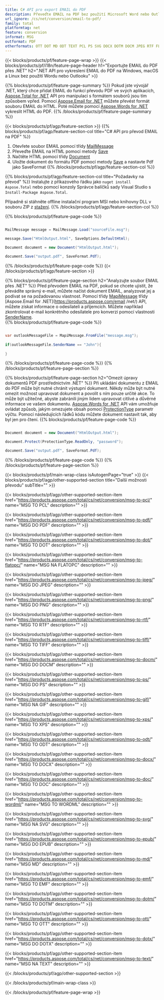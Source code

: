 ```yaml
---
title: C# API pro export EMAIL do PDF
description: Převeďte EMAIL na PDF bez použití Microsoft Word nebo Outlook na .NET
url_ignore: /cs/net/conversion/email-to-pdf/
family: total
platformtag: net
feature: conversion
informat: MSG
outformat: PDF
otherformats: OTT DOT MD ODT TEXT PCL PS SVG DOCX DOTM DOCM JPEG RTF FLATOPC PNG XPS WORDML PDF EPUB DOC EMF DOTX TIFF GIF
---
```

{{< blocks/products/pf/feature-page-wrap >}}
{{< blocks/products/pf/i18n/feature-page-header h1="Exportujte EMAIL do PDF přes .NET" h2=".NET API pro vykreslení EMAIL do PDF na Windows, macOS a Linux bez použití Wordu nebo Outlooku" >}}

{{% blocks/products/pf/feature-page-summary %}}
Pokud jste vývojář .NET, který chce přidat EMAIL do funkcí převodu PDF ve svých aplikacích, [Aspose.Total for .NET](https://products.aspose.com/total/net/) API pro manipulaci s formátem souborů jsou tím způsobem vpřed. Pomocí [Aspose.Email for .NET](https://products.aspose.com/email/net/) můžete převést formát souboru EMAIL do HTML. Poté můžete pomocí [Aspose.Words for .NET](https://products.aspose.com/words/net/) vykreslit HTML do PDF.
{{% /blocks/products/pf/feature-page-summary  %}}

{{< blocks/products/pf/agp/feature-section >}}
{{% blocks/products/pf/agp/feature-section-col title="C# API pro převod EMAIL na PDF" %}}
1. Otevřete soubor EMAIL pomocí třídy [MailMessage](https://apireference.aspose.com/email/net/aspose.email/mailmessage)
2. Převeďte EMAIL na HTML pomocí metody [Save](https://apireference.aspose.com/email/net/aspose.email.mailmessage/save/methods/3)
3. Načtěte HTML pomocí třídy [Document](https://apireference.aspose.com/words/net/aspose.words/document)
4. Uložte dokument do formátu PDF pomocí metody [Save](https://apireference.aspose.com/words/net/aspose.words.document/save/methods/4) a nastavte Pdf jako SaveFormat
{{% /blocks/products/pf/agp/feature-section-col %}}

{{% blocks/products/pf/agp/feature-section-col title="Požadavky na převod" %}}
Instalujte z příkazového řádku jako ```nuget install Aspose.Total``` nebo pomocí konzoly Správce balíčků sady Visual Studio s ```Install-Package Aspose.Total```.

Případně si stáhněte offline instalační program MSI nebo knihovny DLL v souboru ZIP z [stažení](https://downloads.aspose.com/total/net).
{{% /blocks/products/pf/agp/feature-section-col %}}

{{% blocks/products/pf/feature-page-code %}}

```cs

MailMessage message = MailMessage.Load("sourceFile.msg");
 
message.Save("HtmlOutput.html", SaveOptions.DefaultHtml);

Document document = new Document("HtmlOutput.html");

document.Save("output.pdf", SaveFormat.Pdf); 
```

{{% /blocks/products/pf/feature-page-code %}}
{{< /blocks/products/pf/agp/feature-section >}}

{{% blocks/products/pf/feature-page-section  h2="Analyzujte soubor EMAIL přes .NET" %}}
Před převodem EMAIL na PDF, pokud se chcete ujistit, že převádíte správný e-mail, můžete načíst dokument EMAIL, analyzovat jej a podívat se na požadovanou vlastnost. Pomocí třídy [MapiMessage](https://apireference.aspose.com/email/net/aspose.email.mapi/mapimessage) třídy [Aspose.Email for .NET](https://products.aspose.com/email /net/) API, můžete získat informace o odesílateli a příjemcích. Můžete například zkontrolovat e-mail konkrétního odesílatele pro konverzi pomocí vlastnosti [SenderName](https://apireference.aspose.com/email/net/aspose.email.mapi/mapimessage/properties/sendername).  
{{% blocks/products/pf/feature-page-code %}}

```cs

var outlookMessageFile = MapiMessage.FromFile("message.msg");
 
if(outlookMessageFile.SenderName == "John"){
    
}
```

{{% /blocks/products/pf/feature-page-code  %}}
{{% /blocks/products/pf/feature-page-section %}}

{{% blocks/products/pf/feature-page-section  h2="Omezit úpravy dokumentů PDF prostřednictvím .NET" %}}
Při ukládání dokumentu z EMAIL do PDF může být nutné chránit výstupní dokument. Někdy může být nutné omezit možnost upravovat dokument a povolit s ním pouze určité akce. To může být užitečné, abyste zabránili jiným lidem upravovat citlivé a důvěrné informace ve vašem dokumentu. [Aspose.Words for .NET](https://products.aspose.com/words/net/) API vám umožňuje ovládat způsob, jakým omezujete obsah pomocí [ProtectionType](https://apireference.aspose.com/words/net/aspose.words/protectiontype) parametr výčtu. Pomocí následujících řádků kódu můžete dokument nastavit tak, aby byl jen pro čtení. 
{{% blocks/products/pf/feature-page-code %}}

```cs

Document document = new Document("HtmlOutput.html");

document.Protect(ProtectionType.ReadOnly, "password");

document.Save("output.pdf", SaveFormat.Pdf);  
```

{{% /blocks/products/pf/feature-page-code  %}}
{{% /blocks/products/pf/feature-page-section %}}

{{< blocks/products/pf/main-wrap-class isAutogenPage="true" >}}
{{< blocks/products/pf/agp/other-supported-section title="Další možnosti převodu" subTitle="" >}}

{{< blocks/products/pf/agp/other-supported-section-item href="https://products.aspose.com/total/cs/net/conversion/msg-to-pcl/" name="MSG TO PCL" description="" >}}

{{< blocks/products/pf/agp/other-supported-section-item href="https://products.aspose.com/total/cs/net/conversion/msg-to-pdf/" name="MSG DO PDF" description="" >}}

{{< blocks/products/pf/agp/other-supported-section-item href="https://products.aspose.com/total/cs/net/conversion/msg-to-dot/" name="MSG TO DOT" description="" >}}

{{< blocks/products/pf/agp/other-supported-section-item href="https://products.aspose.com/total/cs/net/conversion/msg-to-flatopc/" name="MSG NA FLATOPC" description="" >}}

{{< blocks/products/pf/agp/other-supported-section-item href="https://products.aspose.com/total/cs/net/conversion/msg-to-jpeg/" name="MSG DO JPEG" description="" >}}

{{< blocks/products/pf/agp/other-supported-section-item href="https://products.aspose.com/total/cs/net/conversion/msg-to-png/" name="MSG DO PNG" description="" >}}

{{< blocks/products/pf/agp/other-supported-section-item href="https://products.aspose.com/total/cs/net/conversion/msg-to-rtf/" name="MSG TO RTF" description="" >}}

{{< blocks/products/pf/agp/other-supported-section-item href="https://products.aspose.com/total/cs/net/conversion/msg-to-tiff/" name="MSG TO TIFF" description="" >}}

{{< blocks/products/pf/agp/other-supported-section-item href="https://products.aspose.com/total/cs/net/conversion/msg-to-docm/" name="MSG DO DOCM" description="" >}}

{{< blocks/products/pf/agp/other-supported-section-item href="https://products.aspose.com/total/cs/net/conversion/msg-to-ps/" name="MSG DO PS" description="" >}}

{{< blocks/products/pf/agp/other-supported-section-item href="https://products.aspose.com/total/cs/net/conversion/msg-to-gif/" name="MSG NA GIF" description="" >}}

{{< blocks/products/pf/agp/other-supported-section-item href="https://products.aspose.com/total/cs/net/conversion/msg-to-xps/" name="MSG TO XPS" description="" >}}

{{< blocks/products/pf/agp/other-supported-section-item href="https://products.aspose.com/total/cs/net/conversion/msg-to-odt/" name="MSG TO ODT" description="" >}}

{{< blocks/products/pf/agp/other-supported-section-item href="https://products.aspose.com/total/cs/net/conversion/msg-to-docx/" name="MSG TO DOCX" description="" >}}

{{< blocks/products/pf/agp/other-supported-section-item href="https://products.aspose.com/total/cs/net/conversion/msg-to-doc/" name="MSG TO DOC" description="" >}}

{{< blocks/products/pf/agp/other-supported-section-item href="https://products.aspose.com/total/cs/net/conversion/msg-to-wordml/" name="MSG TO WORDML" description="" >}}

{{< blocks/products/pf/agp/other-supported-section-item href="https://products.aspose.com/total/cs/net/conversion/msg-to-svg/" name="MSG NA SVG" description="" >}}

{{< blocks/products/pf/agp/other-supported-section-item href="https://products.aspose.com/total/cs/net/conversion/msg-to-epub/" name="MSG DO EPUB" description="" >}}

{{< blocks/products/pf/agp/other-supported-section-item href="https://products.aspose.com/total/cs/net/conversion/msg-to-md/" name="MSG MD" description="" >}}

{{< blocks/products/pf/agp/other-supported-section-item href="https://products.aspose.com/total/cs/net/conversion/msg-to-emf/" name="MSG TO EMF" description="" >}}

{{< blocks/products/pf/agp/other-supported-section-item href="https://products.aspose.com/total/cs/net/conversion/msg-to-dotm/" name="MSG TO DOTM" description="" >}}

{{< blocks/products/pf/agp/other-supported-section-item href="https://products.aspose.com/total/cs/net/conversion/msg-to-ott/" name="MSG TO OTT" description="" >}}

{{< blocks/products/pf/agp/other-supported-section-item href="https://products.aspose.com/total/cs/net/conversion/msg-to-dotx/" name="MSG DO DOTX" description="" >}}

{{< blocks/products/pf/agp/other-supported-section-item href="https://products.aspose.com/total/cs/net/conversion/msg-to-text/" name="MSG NA TEXT" description="" >}}



{{< /blocks/products/pf/agp/other-supported-section >}}

{{< /blocks/products/pf/main-wrap-class >}}

{{< /blocks/products/pf/feature-page-wrap >}}